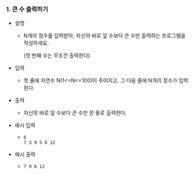 ### 1. 큰 수 출력하기

- 설명
    - N개의 정수를 입력받아, 자신의 바로 앞 수보다 큰 수만 출력하는 프로그램을 작성하세요.
      
      (첫 번째 수는 무조건 출력한다)
      
- 입력
    - 첫 줄에 자연수 N(1<=N<=100)이 주어지고, 그 다음 줄에 N개의 정수가 입력된다.
      
- 출력
    - 자신의 바로 앞 수보다 큰 수만 한 줄로 출력한다.

- 예시 입력
    - ```
      6
      7 3 9 5 6 12
      ```
 
- 예시 출력
    - ```
      7 9 6 12
      ```
 